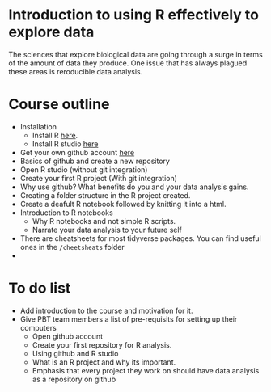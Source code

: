 # Introduction to using R effectively to explore data 

The sciences that explore biological data are going through a surge in terms of the amount of data they produce. One issue that has always plagued these areas is reroducible data analysis. 


# Course outline

- Installation
  - Install R [here](https://cloud.r-project.org/).
  - Install R studio [here](http://www.rstudio.com/ide/download/)
- Get your own github account [here](https://github.com/join?source=header-home)
- Basics of github and create a new repository
- Open R studio (without git integration)
- Create your first R project (With git integration)
- Why use github? What benefits do you and your data analysis gains.
- Creating a folder structure in the R project created.
- Create a deafult R notebook followed by knitting it into a html. 
- Introduction to R notebooks
  - Why R notebooks and not simple R scripts.
  - Narrate your data analysis to your future self
- There are cheatsheets for most tidyverse packages. You can find useful ones in the `/cheetsheats` folder
- 



# To do list

- Add introduction to the course and motivation for it. 
- Give PBT team members a list of pre-requisits for setting up their computers
  - Open github account
  - Create your first repository for R analysis.
  - Using github and R studio
  - What is an R project and why its important. 
  - Emphasis that every project they work on should have data analysis as a repository on github
  

 
